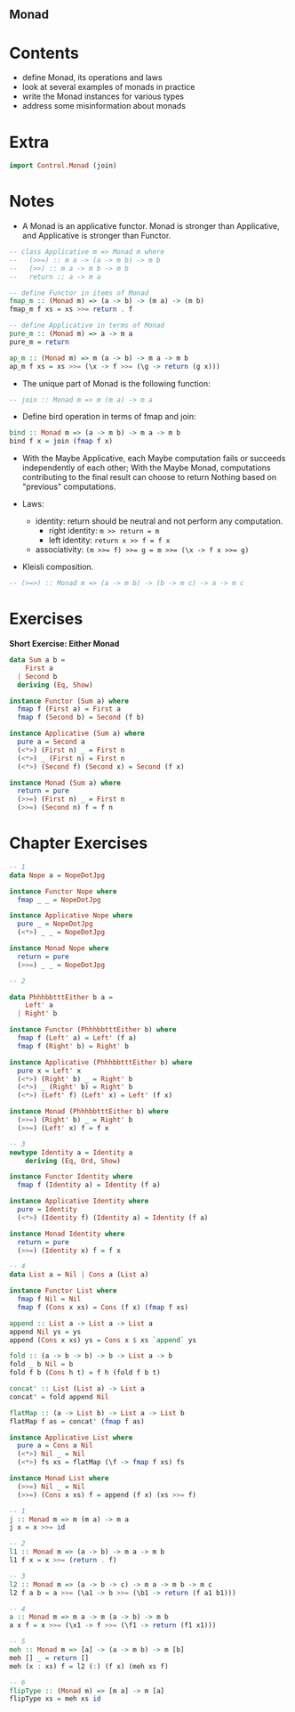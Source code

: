 Monad
-----

Contents
========

-   define Monad, its operations and laws
-   look at several examples of monads in practice
-   write the Monad instances for various types
-   address some misinformation about monads

Extra
=====

``` haskell
import Control.Monad (join)
```

Notes
=====

-   A Monad is an applicative functor. Monad is stronger than Applicative, and Applicative is stronger than Functor.

``` haskell
-- class Applicative m => Monad m where
--   (>>=) :: m a -> (a -> m b) -> m b
--   (>>) :: m a -> m b -> m b
--   return :: a -> m a

-- define Functor in items of Monad
fmap_m :: (Monad m) => (a -> b) -> (m a) -> (m b)
fmap_m f xs = xs >>= return . f

-- define Applicative in terms of Monad
pure_m :: (Monad m) => a -> m a
pure_m = return

ap_m :: (Monad m) => m (a -> b) -> m a -> m b
ap_m f xs = xs >>= (\x -> f >>= (\g -> return (g x)))
```

-   The unique part of Monad is the following function:

``` haskell
-- join :: Monad m => m (m a) -> m a
```

-   Define bird operation in terms of fmap and join:

``` haskell
bind :: Monad m => (a -> m b) -> m a -> m b
bind f x = join (fmap f x)
```

-   With the Maybe Applicative, each Maybe computation fails or succeeds independently of each other; With the Maybe Monad, computations contributing to the final result can choose to return Nothing based on "previous" computations.

-   Laws:
    -   identity: return should be neutral and not perform any computation.
        -   right identity: `m >> return = m`
        -   left identity: `return x >> f = f x`
    -   associativity: `(m >>= f) >>= g = m >>= (\x -> f x >>= g)`
-   Kleisli composition.

``` haskell
-- (>=>) :: Monad m => (a -> m b) -> (b -> m c) -> a -> m c
```

Exercises
=========

**Short Exercise: Either Monad**

``` haskell
data Sum a b =
    First a
  | Second b
  deriving (Eq, Show)

instance Functor (Sum a) where
  fmap f (First a) = First a
  fmap f (Second b) = Second (f b)

instance Applicative (Sum a) where
  pure a = Second a
  (<*>) (First n) _ = First n
  (<*>) _ (First n) = First n
  (<*>) (Second f) (Second x) = Second (f x)

instance Monad (Sum a) where
  return = pure
  (>>=) (First n) _ = First n
  (>>=) (Second n) f = f n
```

Chapter Exercises
=================

``` haskell
-- 1
data Nope a = NopeDotJpg

instance Functor Nope where
  fmap _ _ = NopeDotJpg

instance Applicative Nope where
  pure _ = NopeDotJpg
  (<*>) _ _ = NopeDotJpg

instance Monad Nope where
  return = pure
  (>>=) _ _ = NopeDotJpg

-- 2

data PhhhbbtttEither b a =
    Left' a
  | Right' b

instance Functor (PhhhbbtttEither b) where
  fmap f (Left' a) = Left' (f a)
  fmap f (Right' b) = Right' b

instance Applicative (PhhhbbtttEither b) where
  pure x = Left' x
  (<*>) (Right' b) _ = Right' b
  (<*>) _ (Right' b) = Right' b
  (<*>) (Left' f) (Left' x) = Left' (f x)

instance Monad (PhhhbbtttEither b) where
  (>>=) (Right' b) _ = Right' b
  (>>=) (Left' x) f = f x

-- 3
newtype Identity a = Identity a
    deriving (Eq, Ord, Show)

instance Functor Identity where
  fmap f (Identity a) = Identity (f a)

instance Applicative Identity where
  pure = Identity
  (<*>) (Identity f) (Identity a) = Identity (f a)

instance Monad Identity where
  return = pure
  (>>=) (Identity x) f = f x

-- 4
data List a = Nil | Cons a (List a)

instance Functor List where
  fmap f Nil = Nil
  fmap f (Cons x xs) = Cons (f x) (fmap f xs)

append :: List a -> List a -> List a
append Nil ys = ys
append (Cons x xs) ys = Cons x $ xs `append` ys

fold :: (a -> b -> b) -> b -> List a -> b
fold _ b Nil = b
fold f b (Cons h t) = f h (fold f b t)

concat' :: List (List a) -> List a
concat' = fold append Nil

flatMap :: (a -> List b) -> List a -> List b
flatMap f as = concat' (fmap f as)

instance Applicative List where
  pure a = Cons a Nil
  (<*>) Nil _ = Nil
  (<*>) fs xs = flatMap (\f -> fmap f xs) fs

instance Monad List where
  (>>=) Nil _ = Nil
  (>>=) (Cons x xs) f = append (f x) (xs >>= f)
```

``` haskell
-- 1
j :: Monad m => m (m a) -> m a
j x = x >>= id

-- 2
l1 :: Monad m => (a -> b) -> m a -> m b
l1 f x = x >>= (return . f)

-- 3
l2 :: Monad m => (a -> b -> c) -> m a -> m b -> m c
l2 f a b = a >>= (\a1 -> b >>= (\b1 -> return (f a1 b1)))

-- 4
a :: Monad m => m a -> m (a -> b) -> m b
a x f = x >>= (\x1 -> f >>= (\f1 -> return (f1 x1)))

-- 5
meh :: Monad m => [a] -> (a -> m b) -> m [b]
meh [] _ = return []
meh (x : xs) f = l2 (:) (f x) (meh xs f)

-- 6
flipType :: (Monad m) => [m a] -> m [a]
flipType xs = meh xs id
```
